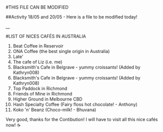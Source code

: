 #THIS FILE CAN BE MODIFIED

##Activity 18/05 and 20/05 - Here is a file to be modified today!

\_\_

#LIST OF NICES CAFÉS IN AUSTRALIA

1. Beat Coffee in Reservoir
2. ONA Coffee (the best single origin in Australia)
3. Late'
4. The cafe of Liz (i.e. me)
6. Blacksmith's Cafe in Belgrave - yummy croissants! (Added by Kathryn008)
5. Blacksmith's Cafe in Belgrave - yummy croissants! (Added by Kathryn008)
6. Top Paddock in Richmond
7. Friends of Mine in Richmond
8. Higher Ground in Melbourne CBD
9. Hash Specialty Coffee (Fairy floss hot chocolate! - Anthony)
10. Koko 'n' Beanz (Choco-milk! - Bhuvana)
 
Very good, thanks for the Contibution! I will have to visit all this nice cafés now! ☕
